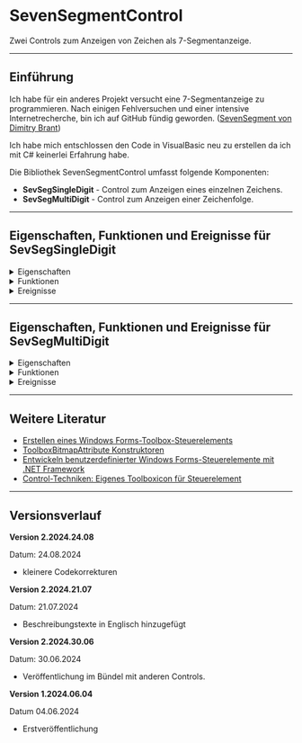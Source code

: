 # SevenSegmentControl

Zwei Controls zum Anzeigen von Zeichen als 7-Segmentanzeige.

---

## Einführung

Ich habe für ein anderes Projekt versucht eine 7-Segmentanzeige zu programmieren.
Nach einigen Fehlversuchen und einer intensive Internetrecherche, bin ich auf GitHub fündig geworden.
([SevenSegment von Dimitry Brant](https://github.com/dbrant/SevenSegment))

Ich habe mich entschlossen den Code in VisualBasic neu zu erstellen da ich mit C# keinerlei Erfahrung habe. 

Die Bibliothek SevenSegmentControl umfasst folgende Komponenten:

- **SevSegSingleDigit** - Control zum Anzeigen eines einzelnen Zeichens.
- **SevSegMultiDigit** - Control zum Anzeigen einer Zeichenfolge.

---

## Eigenschaften, Funktionen und Ereignisse für SevSegSingleDigit

<details>
<summary>Eigenschaften</summary>

- **InactiveColor** - Legt die Farbe inaktiver Segmente fest oder gibt diese zurück.
- **SegmentWidth** - Legt die Breite der LED-Segmente fest oder gibt diese zurück.
- **ItalicFactor** - Scherkoeffizient für die Kursivschrift der Anzeige.
- **DigitValue** - Legt das anzuzeigende Zeichen fest oder gibt dieses zurück.
  (Unterstützte Zeichen sind Ziffern und die meisten Buchstaben.)
- **CustomBitPattern** - Legt ein benutzerdefiniertes Bitmuster fest, das in den sieben Segmenten angezeigt werden soll.
  (Dies ist ein ganzzahliger Wert, bei dem die Bits 0 bis 6 den jeweiligen LED-Segmenten entsprechen.)
- **ShowDecimalPoint** - Gibt an, ob die Dezimalpunkt-LED aktiv ist.
- **DecimalPointActive** - Gibt an, ob die Dezimalpunkt-LED aktiv ist.
- **ShowColon** - Gibt an, ob die Doppelpunkt-LEDs angezeigt werden.
- **ColonActive** - Gibt an, ob die Doppelpunkt-LEDs aktiv sind.
- **BackColor** - Legt die Hintergrundfarbe des Controls fest oder gibt diese zurück.
- **ForeColor** - Legt die Vordergrundfarbe der Segmente des Controls fest oder gibt diese zurück.

</details>

<details> 
<summary>Funktionen</summary>

</details>

<details> 
<summary>Ereignisse</summary>

</details>

---

## Eigenschaften, Funktionen und Ereignisse für SevSegMultiDigit

<details>
<summary>Eigenschaften</summary>

- **InactiveColor** - Legt die Farbe inaktiver Segmente fest oder gibt diese zurück.
- **SegmentWidth** - Legt die Breite der LED-Segmente fest oder gibt diese zurück.
- **ItalicFactor** - Scherkoeffizient für die Kursivschrift der Anzeige.
- **ShowDecimalPoint** - Gibt an, ob die Dezimalpunkt-LED angezeigt wird.
- **DigitCount** - Anzahl der Digits in diesem Control.
- **DigitPadding** - Auffüllung, die für jedes Digit im Control gilt.
    (Passen Sie diese Zahlen an, um das perfekte Erscheinungsbild für das Control Ihrer Größe zu erhalten.)
- **Value** - Der auf dem Control anzuzeigende Wert. 
    (Kann Zahlen, bestimmte Buchstaben und Dezimalpunkte enthalten.)
- **BackColor** - Legt die Hintergrundfarbe des Controls fest oder gibt diese zurück.
- **ForeColor** - Legt die Vordergrundfarbe der Segmente des Controls fest oder gibt diese zurück.

</details>

<details> 
<summary>Funktionen</summary>

</details>

<details> 
<summary>Ereignisse</summary>

</details>

---

## Weitere Literatur

- [Erstellen eines Windows Forms-Toolbox-Steuerelements](https://docs.microsoft.com/de-de/visualstudio/extensibility/creating-a-windows-forms-toolbox-control?view=vs-2022)
- [ToolboxBitmapAttribute Konstruktoren](https://learn.microsoft.com/de-de/dotnet/api/system.drawing.toolboxbitmapattribute.-ctor?view=dotnet-plat-ext-7.0#system-drawing-toolboxbitmapattribute-ctor(system-type-system-string))
- [Entwickeln benutzerdefinierter Windows Forms-Steuerelemente mit .NET Framework](https://learn.microsoft.com/de-de/dotnet/desktop/winforms/controls/developing-custom-windows-forms-controls?view=netframeworkdesktop-4.8)
- [Control-Techniken: Eigenes Toolboxicon für Steuerelement](https://www.vb-paradise.de/index.php/Thread/123746-Control-Techniken-Eigenes-Toolboxicon-f%C3%BCr-Steuerelement/)

---

## Versionsverlauf

**Version 2.2024.24.08**

Datum: 24.08.2024

- kleinere Codekorrekturen

**Version 2.2024.21.07**

Datum: 21.07.2024

- Beschreibungstexte in Englisch hinzugefügt

**Version 2.2024.30.06**

Datum: 30.06.2024

- Veröffentlichung im Bündel mit anderen Controls.

**Version 1.2024.06.04**

Datum 04.06.2024

- Erstveröffentlichung
